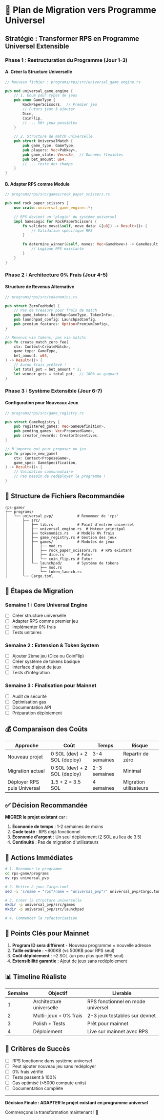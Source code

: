 # 🔄 Plan de Migration vers Programme Universel

## Stratégie : Transformer RPS en Programme Universel Extensible

### Phase 1 : Restructuration du Programme (Jour 1-3)

#### A. Créer la Structure Universelle
```rust
// Nouveau fichier : programs/rps/src/universal_game_engine.rs

pub mod universal_game_engine {
    // 1. Enum pour types de jeux
    pub enum GameType {
        RockPaperScissors,  // Premier jeu
        // Futurs jeux à ajouter
        Dice,              
        CoinFlip,
        // ... 50+ jeux possibles
    }
    
    // 2. Structure de match universelle
    pub struct UniversalMatch {
        pub game_type: GameType,
        pub players: Vec<Pubkey>,
        pub game_state: Vec<u8>,  // Données flexibles
        pub bet_amount: u64,
        // ... reste des champs
    }
}
```

#### B. Adapter RPS comme Module
```rust
// programs/rps/src/games/rock_paper_scissors.rs

pub mod rock_paper_scissors {
    use crate::universal_game_engine::*;
    
    // RPS devient un "plugin" du système universel
    impl GameLogic for RockPaperScissors {
        fn validate_move(&self, move_data: &[u8]) -> Result<()> {
            // Validation spécifique RPS
        }
        
        fn determine_winner(&self, moves: Vec<GameMove>) -> GameResult {
            // Logique RPS existante
        }
    }
}
```

### Phase 2 : Architecture 0% Frais (Jour 4-5)

#### Structure de Revenus Alternative
```rust
// programs/rps/src/tokenomics.rs

pub struct ZeroFeeModel {
    // Pas de treasury pour frais de match
    pub game_tokens: HashMap<GameType, TokenInfo>,
    pub launchpad_config: LaunchpadConfig,
    pub premium_features: Option<PremiumConfig>,
}

// Revenus via tokens, pas via matchs
pub fn create_match_zero_fee(
    ctx: Context<CreateMatch>,
    game_type: GameType,
    bet_amount: u64,
) -> Result<()> {
    // Aucun frais prélevé !
    let total_pot = bet_amount * 2;
    let winner_gets = total_pot;  // 100% au gagnant
}
```

### Phase 3 : Système Extensible (Jour 6-7)

#### Configuration pour Nouveaux Jeux
```rust
// programs/rps/src/game_registry.rs

pub struct GameRegistry {
    pub registered_games: Vec<GameDefinition>,
    pub pending_games: Vec<ProposedGame>,
    pub creator_rewards: CreatorIncentives,
}

// N'importe qui peut proposer un jeu
pub fn propose_new_game(
    ctx: Context<ProposeGame>,
    game_spec: GameSpecification,
) -> Result<()> {
    // Validation communautaire
    // Pas besoin de redéployer le programme !
}
```

## 📁 Structure de Fichiers Recommandée

```
rps-game/
├── programs/
│   └── universal_pvp/           # Renommer de 'rps'
│       ├── src/
│       │   ├── lib.rs           # Point d'entrée universel
│       │   ├── universal_engine.rs  # Moteur principal
│       │   ├── tokenomics.rs    # Modèle 0% frais
│       │   ├── game_registry.rs # Gestion des jeux
│       │   ├── games/           # Modules de jeux
│       │   │   ├── mod.rs
│       │   │   ├── rock_paper_scissors.rs  # RPS existant
│       │   │   ├── dice.rs      # Futur
│       │   │   └── coin_flip.rs # Futur
│       │   └── launchpad/       # Système de tokens
│       │       ├── mod.rs
│       │       └── token_launch.rs
│       └── Cargo.toml
```

## 🚀 Étapes de Migration

### Semaine 1 : Core Universal Engine
- [ ] Créer structure universelle
- [ ] Adapter RPS comme premier jeu
- [ ] Implémenter 0% frais
- [ ] Tests unitaires

### Semaine 2 : Extension & Token System
- [ ] Ajouter 2ème jeu (Dice ou CoinFlip)
- [ ] Créer système de tokens basique
- [ ] Interface d'ajout de jeux
- [ ] Tests d'intégration

### Semaine 3 : Finalisation pour Mainnet
- [ ] Audit de sécurité
- [ ] Optimisation gas
- [ ] Documentation API
- [ ] Préparation déploiement

## 💰 Comparaison des Coûts

| Approche | Coût | Temps | Risque |
|----------|------|-------|--------|
| Nouveau projet | 0 SOL (dev) + 2 SOL (deploy) | 3-4 semaines | Repartir de zéro |
| Migration actuel | 0 SOL (dev) + 2 SOL (deploy) | 2-3 semaines | Minimal |
| Déployer RPS puis Universal | 1.5 + 2 = 3.5 SOL | 4 semaines | Migration utilisateurs |

## ✅ Décision Recommandée

**MIGRER le projet existant** car :

1. **Économie de temps** : 1-2 semaines de moins
2. **Code testé** : RPS déjà fonctionnel
3. **Économie d'argent** : Un seul déploiement (2 SOL au lieu de 3.5)
4. **Continuité** : Pas de migration d'utilisateurs

## 🎯 Actions Immédiates

```bash
# 1. Renommer le programme
cd rps-game/programs
mv rps universal_pvp

# 2. Mettre à jour Cargo.toml
sed -i 's/name = "rps"/name = "universal_pvp"/' universal_pvp/Cargo.toml

# 3. Créer la structure universelle
mkdir -p universal_pvp/src/games
mkdir -p universal_pvp/src/launchpad

# 4. Commencer la refactorisation
```

## 🔑 Points Clés pour Mainnet

1. **Program ID sera différent** - Nouveau programme = nouvelle adresse
2. **Taille estimée** : ~800KB (vs 500KB pour RPS seul)
3. **Coût déploiement** : ~2 SOL (un peu plus que RPS seul)
4. **Extensibilité garantie** : Ajout de jeux sans redéploiement

## 📊 Timeline Réaliste

| Semaine | Objectif | Livrable |
|---------|----------|----------|
| 1 | Architecture universelle | RPS fonctionnel en mode universel |
| 2 | Multi-jeux + 0% frais | 2-3 jeux testables sur devnet |
| 3 | Polish + Tests | Prêt pour mainnet |
| 4 | Déploiement | Live sur mainnet avec RPS |

## 🚦 Critères de Succès

- [ ] RPS fonctionne dans système universel
- [ ] Peut ajouter nouveau jeu sans redéployer
- [ ] 0% frais vérifié
- [ ] Tests passent à 100%
- [ ] Gas optimisé (<5000 compute units)
- [ ] Documentation complète

---

**Décision Finale : ADAPTER le projet existant en programme universel**

Commençons la transformation maintenant ! 🚀